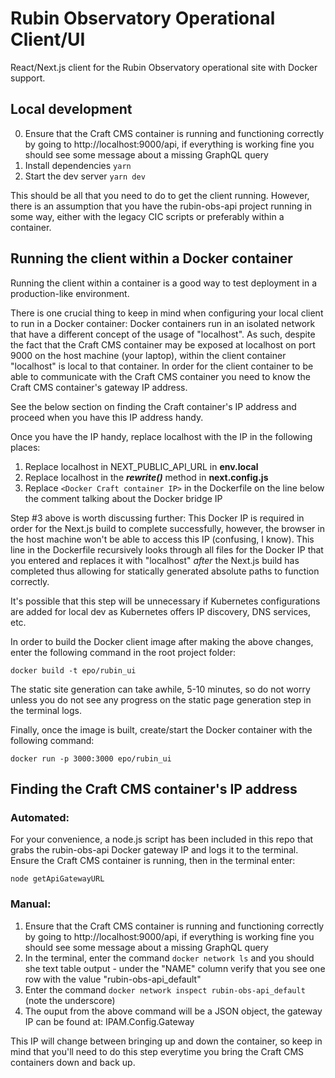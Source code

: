 # Rubin Observatory Operational Client/UI

React/Next.js client for the Rubin Observatory operational site with Docker support.

## Local development

0. Ensure that the Craft CMS container is running and functioning correctly by going to http://localhost:9000/api, if everything is working fine you should see some message about a missing GraphQL query
1. Install dependencies ```yarn``` 
2. Start the dev server ```yarn dev```

This should be all that you need to do to get the client running. However, there is an assumption that you have the rubin-obs-api project running in some way, either with the legacy CIC scripts or preferably within a container. 

## Running the client within a Docker container

Running the client within a container is a good way to test deployment in a production-like environment.

There is one crucial thing to keep in mind when configuring your local client to run in a Docker container: Docker containers run in an isolated network that have a different concept of the usage of "localhost". As such, despite the fact that the Craft CMS container may be exposed at localhost on port 9000 on the host machine (your laptop), within the client container "localhost" is local to that container. In order for the client container to be able to communicate with the Craft CMS container you need to know the Craft CMS container's gateway IP address.

See the below section on finding the Craft container's IP address and proceed when you have this IP address handy.

Once you have the IP handy, replace localhost with the IP in the following places:

1. Replace localhost in NEXT_PUBLIC_API_URL in **env.local**
2. Replace localhost in the ***rewrite()*** method in **next.config.js**
3. Replace ```<Docker Craft container IP>``` in the Dockerfile on the line below the comment talking about the Docker bridge IP

Step #3 above is worth discussing further: This Docker IP is required in order for the Next.js build to complete successfully, however, the browser in the host machine won't be able to access this IP (confusing, I know). This line in the Dockerfile recursively looks through all files for the Docker IP that you entered and replaces it with "localhost" *after* the Next.js build has completed thus allowing for statically generated absolute paths to function correctly.

It's possible that this step will be unnecessary if Kubernetes configurations are added for local dev as Kubernetes offers IP discovery, DNS services, etc.

In order to build the Docker client image after making the above changes, enter the following command in the root project folder:

```
docker build -t epo/rubin_ui
```

The static site generation can take awhile, 5-10 minutes, so do not worry unless you do not see any progress on the static page generation step in the terminal logs.

Finally, once the image is built, create/start the Docker container with the following command:

```
docker run -p 3000:3000 epo/rubin_ui
```

## Finding the Craft CMS container's IP address

### Automated:

For your convenience, a node.js script has been included in this repo that grabs the rubin-obs-api Docker gateway IP and logs it to the terminal. Ensure the Craft CMS container is running, then in the terminal enter:

```
node getApiGatewayURL
```


### Manual:

1. Ensure that the Craft CMS container is running and functioning correctly by going to http://localhost:9000/api, if everything is working fine you should see some message about a missing GraphQL query
2. In the terminal, enter the command ```docker network ls``` and you should she text table output - under the "NAME" column verify that you see one row with the value "rubin-obs-api_default"
3. Enter the command ```docker network inspect rubin-obs-api_default``` (note the underscore)
4. The ouput from the above command will be a JSON object, the gateway IP can be found at: IPAM.Config.Gateway

This IP will change between bringing up and down the container, so keep in mind that you'll need to do this step everytime you bring the Craft CMS containers down and back up.

